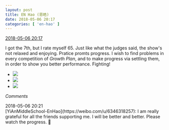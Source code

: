 ```yaml
---
layout: post
title: EN Hao (恩皓)
date: 2018-05-06 20:17
categories: [ 'en-hao' ]
---
```


<div class="weibo-info">
  <a href="https://weibo.com/6346318257/GfqEv2aBM">2018-05-06 20:17</a>
</div>

I got the 7th, but I rate myself 65. Just like what the judges said, the show's not relaxed and enjoying. Pratice promts progress. I wish to find problems in every competition of *Growth Plan*, and to make progress via settling them, in order to show you better performance. Fighting!

<!-- more -->

<ul class="weibo-pic-list-1">
  <li class="weibo-pic">
    <a href="https://wx1.sinaimg.cn/mw690/006VuvhTgy1fr1vm0w39rj31121jkk1t.jpg"><img src="https://wx1.sinaimg.cn/thumb150/006VuvhTgy1fr1vm0w39rj31121jkk1t.jpg"/></a>
  </li>
  <li class="weibo-pic">
    <a href="https://wx2.sinaimg.cn/mw690/006VuvhTgy1fr1vm2mmv4j31o0190hdr.jpg"><img src="https://wx2.sinaimg.cn/thumb150/006VuvhTgy1fr1vm2mmv4j31o0190hdr.jpg"/></a>
  </li>
  <li class="weibo-pic">
    <a href="https://wx3.sinaimg.cn/mw690/006VuvhTgy1fr1vm6cd7qj31401nz15g.jpg"><img src="https://wx3.sinaimg.cn/thumb150/006VuvhTgy1fr1vm6cd7qj31401nz15g.jpg"/></a>
  </li>
</ul>

*Comments*

<div class="weibo-info">2018-05-06 20:21</div>
[YiAnMiddleSchool-EnHao](https://weibo.com/u/6346318257): I am really grateful for all the friends supporting me. I will be better and better. Please watch the progress. 🙏
